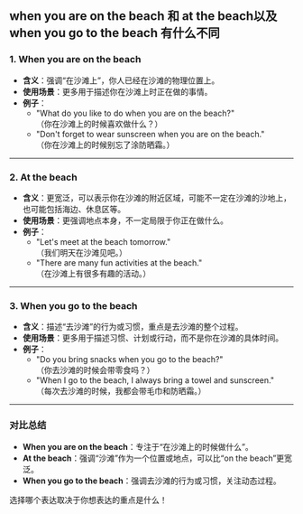 ## when you are on the beach 和 at the beach以及when you go to the beach 有什么不同

### **1. When you are on the beach**
- **含义**：强调“在沙滩上”，你人已经在沙滩的物理位置上。  
- **使用场景**：更多用于描述你在沙滩上时正在做的事情。  
- **例子**：
  - "What do you like to do when you are on the beach?"  
    （你在沙滩上的时候喜欢做什么？）  
  - "Don't forget to wear sunscreen when you are on the beach."  
    （你在沙滩上的时候别忘了涂防晒霜。）

---

### **2. At the beach**
- **含义**：更宽泛，可以表示你在沙滩的附近区域，可能不一定在沙滩的沙地上，也可能包括海边、休息区等。  
- **使用场景**：更强调地点本身，不一定局限于你正在做什么。  
- **例子**：
  - "Let's meet at the beach tomorrow."  
    （我们明天在沙滩见吧。）  
  - "There are many fun activities at the beach."  
    （在沙滩上有很多有趣的活动。）

---

### **3. When you go to the beach**
- **含义**：描述“去沙滩”的行为或习惯，重点是去沙滩的整个过程。  
- **使用场景**：更多用于描述习惯、计划或行动，而不是你在沙滩的具体时间。  
- **例子**：
  - "Do you bring snacks when you go to the beach?"  
    （你去沙滩的时候会带零食吗？）  
  - "When I go to the beach, I always bring a towel and sunscreen."  
    （每次去沙滩的时候，我都会带毛巾和防晒霜。）

---

### **对比总结**
- **When you are on the beach**：专注于“在沙滩上的时候做什么”。  
- **At the beach**：强调“沙滩”作为一个位置或地点，可以比“on the beach”更宽泛。  
- **When you go to the beach**：强调去沙滩的行为或习惯，关注动态过程。

选择哪个表达取决于你想表达的重点是什么！
